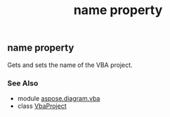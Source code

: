 ﻿---
title: name property
second_title: Aspose.Diagram for Python via .NET API References
description: 
type: docs
weight: 50
url: /python-net/aspose.diagram.vba/vbaproject/name/
is_root: false
---

## name property


Gets and sets the name of the VBA project.

### See Also
* module [aspose.diagram.vba](../../)
* class [VbaProject](/diagram/python-net/aspose.diagram.vba/vbaproject)
